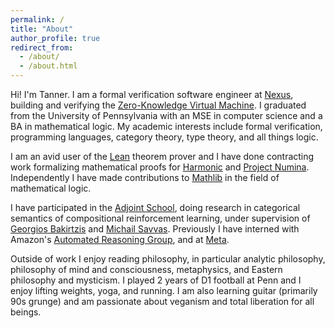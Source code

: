 ```yaml
---
permalink: /
title: "About"
author_profile: true
redirect_from:
  - /about/
  - /about.html
---
```


Hi! I'm Tanner. I am a formal verification software engineer at [Nexus](https://nexus.xyz), building and verifying the [Zero-Knowledge Virtual Machine](https://nexus.xyz/zkvm). I graduated from the University of Pennsylvania with an MSE in computer science and a BA in mathematical logic. My academic interests include formal verification, programming languages, category theory, type theory, and all things logic.

I am an avid user of the [Lean](https://leanprover-community.github.io/index.html) theorem prover and I have done contracting work formalizing mathematical proofs for [Harmonic](https://harmonic.fun/index) and [Project Numina](https://projectnumina.ai). Independently I have made contributions to [Mathlib](https://github.com/leanprover-community/mathlib4) in the field of mathematical logic.

I have participated in the [Adjoint School](https://adjointschool.com/index.html), doing research in categorical semantics of compositional reinforcement learning, under supervision of [Georgios Bakirtzis](https://bakirtzis.net) and [Michail Savvas](https://michailsavvas.github.io). Previously I have interned with Amazon's [Automated Reasoning Group](https://aws.amazon.com/what-is/automated-reasoning/), and at [Meta](https://www.meta.com).

Outside of work I enjoy reading philosophy, in particular analytic philosophy, philosophy of mind and consciousness, metaphysics, and Eastern philosophy and mysticism. I played 2 years of D1 football at Penn and I enjoy lifting weights, yoga, and running. I am also learning guitar (primarily 90s grunge) and am passionate about veganism and total liberation for all beings.
